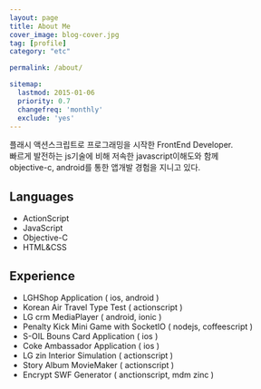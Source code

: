 ```yaml
---
layout: page
title: About Me
cover_image: blog-cover.jpg
tag: [profile]
category: "etc"

permalink: /about/

sitemap:
  lastmod: 2015-01-06
  priority: 0.7
  changefreq: 'monthly'
  exclude: 'yes'
---
```


  플래시 액션스크립트로 프로그래밍을 시작한 FrontEnd Developer.  
  빠르게 발전하는 js기술에 비해 저속한 javascript이해도와 함께  
  objective-c, android를 통한 앱개발 경험을 지니고 있다.
  

## Languages
 - ActionScript
 - JavaScript
 - Objective-C
 - HTML&CSS
    
## Experience
 - LGHShop Application ( ios, android )
 - Korean Air Travel Type Test ( actionscript )
 - LG crm MediaPlayer ( android, ionic )
 - Penalty Kick Mini Game with SocketIO ( nodejs, coffeescript )
 - S-OIL Bouns Card Application ( ios )
 - Coke Ambassador Application ( ios )
 - LG zin Interior Simulation ( actionscript )
 - Story Album MovieMaker ( actionscript )
 - Encrypt SWF Generator ( anctionscript, mdm zinc )
